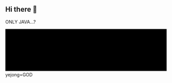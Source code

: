 ## Hi there 👋

 ONLY JAVA...?
<div align="center">
  <img src="https://github.com/yejong24049/yejong24049/blob/main/yejonggod.gif?raw=true" />
</div>
yejong=GOD
